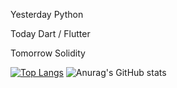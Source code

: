 Yesterday Python

Today Dart / Flutter

Tomorrow Solidity

[![Top Langs](https://github-readme-stats.vercel.app/api/top-langs/?username=92username&layout=donut)](https://github.com/anuraghazra/github-readme-stats)
![Anurag's GitHub stats](https://github-readme-stats.vercel.app/api?username=92username&show_icons=true&theme=radical)


